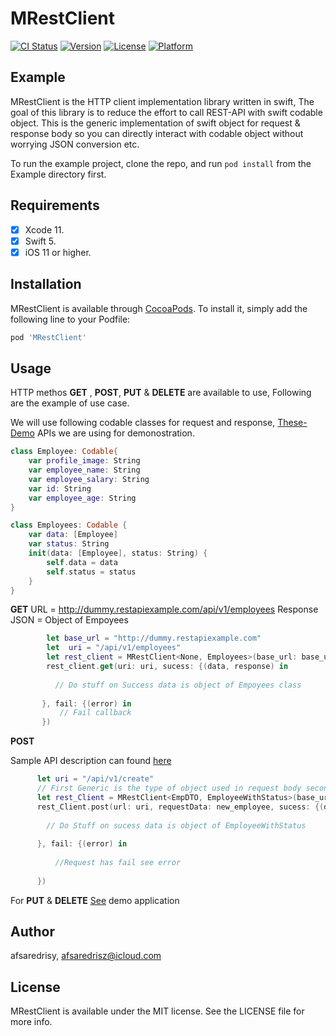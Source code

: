 # MRestClient

[![CI Status](https://img.shields.io/badge/Pod-1.7.5-yellowgreen)](https://travis-ci.org/afsaredrisy/MRestClient)
[![Version](https://img.shields.io/badge/Version-0.1.0-lightgrey)](https://cocoapods.org/pods/MRestClient)
[![License](https://img.shields.io/badge/License-MIT-blue)](https://cocoapods.org/pods/MRestClient)
[![Platform](https://img.shields.io/badge/Platform-Swift%205.0-green)](https://cocoapods.org/pods/MRestClient)

## Example

MRestClient is the HTTP client implementation library written in swift, The goal of this library is to reduce the effort to call REST-API with swift codable object. This is the generic implementation of swift object for request & response body so you can directly interact with codable object without worrying JSON conversion etc. 


To run the example project, clone the repo, and run `pod install` from the Example directory first.

## Requirements
- [x] Xcode 11.
- [x] Swift 5.
- [x] iOS 11 or higher.

## Installation

MRestClient is available through [CocoaPods](https://cocoapods.org). To install
it, simply add the following line to your Podfile:

```ruby
pod 'MRestClient'
```

## Usage

HTTP methos **GET** , **POST**, **PUT**  & **DELETE** are available to use, Following are the example of use case.

We will use following codable classes for request and response, 
[These-Demo](http://dummy.restapiexample.com) APIs we are using for demonostration. 

```swift 
class Employee: Codable{
    var profile_image: String
    var employee_name: String
    var employee_salary: String
    var id: String
    var employee_age: String
}

class Employees: Codable {
    var data: [Employee]
    var status: String
    init(data: [Employee], status: String) {
        self.data = data
        self.status = status
    }
}

```
**GET**
URL = http://dummy.restapiexample.com/api/v1/employees
Response JSON = Object of Empoyees

```swift
        let base_url = "http://dummy.restapiexample.com"
        let  uri = "/api/v1/employees"
        let rest_client = MRestClient<None, Employees>(base_url: base_url)
        rest_client.get(uri: uri, sucess: {(data, response) in
          
          // Do stuff on Success data is object of Empoyees class
           
       }, fail: {(error) in
           // Fail callback
       })

```
**POST**

Sample API description can found [here](http://dummy.restapiexample.com/create)

```swift
      let uri = "/api/v1/create"
      // First Generic is the type of object used in request body second used for Response body
      let rest_Client = MRestClient<EmpDTO, EmployeeWithStatus>(base_url: base_url)
      rest_Client.post(url: uri, requestData: new_employee, sucess: {(data, response)in
        
        // Do Stuff on sucess data is object of EmployeeWithStatus
        
      }, fail: {(error) in
          
          //Request has fail see error
          
      })

```
For **PUT** & **DELETE** [See](https://github.com/afsaredrisy/MRestClient/tree/master/Example) demo application 


## Author

afsaredrisy, afsaredrisz@icloud.com

## License

MRestClient is available under the MIT license. See the LICENSE file for more info.
